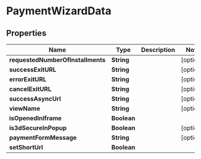 
# PaymentWizardData

## Properties
Name | Type | Description | Notes
------------ | ------------- | ------------- | -------------
**requestedNumberOfInstallments** | **String** |  |  [optional]
**successExitURL** | **String** |  |  [optional]
**errorExitURL** | **String** |  |  [optional]
**cancelExitURL** | **String** |  |  [optional]
**successAsyncUrl** | **String** |  |  [optional]
**viewName** | **String** |  |  [optional]
**isOpenedInIframe** | **Boolean** |  | 
**is3dSecureInPopup** | **Boolean** |  |  [optional]
**paymentFormMessage** | **String** |  |  [optional]
**setShortUrl** | **Boolean** |  | 




